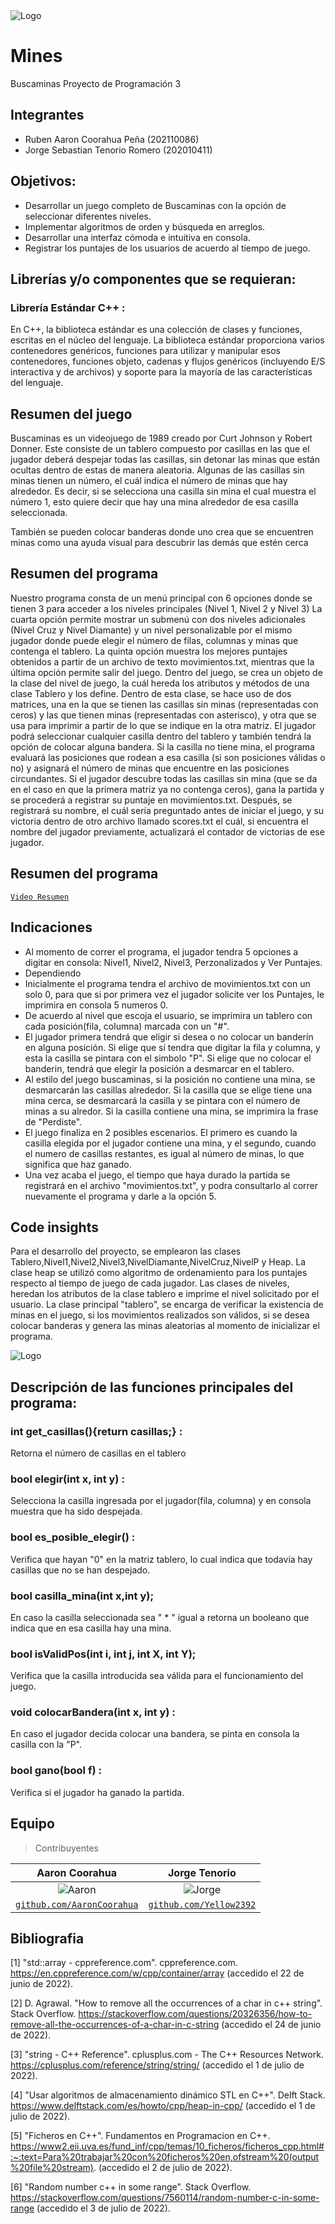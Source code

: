 <img src="/Imagenes/buscaminas.png" alt="Logo"/>

# Mines

Buscaminas
Proyecto de Programación 3

## Integrantes

- Ruben Aaron Coorahua Peña (202110086)
- Jorge Sebastian Tenorio Romero (202010411)

## Objetivos:

- Desarrollar un juego completo de Buscaminas con la opción de seleccionar diferentes niveles.
- Implementar algoritmos de orden y búsqueda en arreglos.
-  Desarrollar una interfaz cómoda e intuitiva en consola.
-  Registrar los puntajes de los usuarios de acuerdo al tiempo de juego.

## Librerías y/o componentes que se requieran:
### Librería Estándar C++ :

En C++, la biblioteca estándar es una colección de clases y funciones, escritas en el núcleo del lenguaje. La biblioteca estándar proporciona varios contenedores genéricos, funciones para utilizar y manipular esos contenedores, funciones objeto, cadenas y flujos genéricos (incluyendo E/S interactiva y de archivos) y soporte para la mayoría de las características del lenguaje. 
 
## Resumen del juego 
Buscaminas es un videojuego de 1989 creado por Curt Johnson y Robert Donner. Este consiste de un tablero compuesto por casillas en las que el jugador deberá despejar todas las casillas, sin detonar las minas que están ocultas dentro de estas de manera aleatoria. Algunas de las casillas sin minas tienen un número, el cuál indica el número de minas que hay alrededor. Es decir, si se selecciona una casilla sin mina el cual muestra el número 1, esto quiere decir que hay una mina alrededor de esa casilla seleccionada.

También se pueden colocar banderas donde uno crea que se encuentren minas como una ayuda visual para descubrir las demás que estén cerca
## Resumen del programa

Nuestro programa consta de un menú principal con 6 opciones donde se tienen 3 para acceder a los niveles principales (Nivel 1, Nivel 2 y Nivel 3)
La cuarta opción permite mostrar un submenú con dos niveles adicionales (Nivel Cruz y Nivel Diamante) y un nivel personalizable por el mismo jugador donde puede elegir el número de filas, columnas y minas que contenga el tablero.
La quinta opción muestra los mejores puntajes obtenidos a partir de un archivo de texto movimientos.txt, mientras que la última opción permite salir del juego.
Dentro del juego, se crea un objeto de la clase del nivel de juego, la cuál hereda los atributos y métodos de una clase Tablero y los define. Dentro de esta clase, se hace uso de dos matrices, una en la que se tienen las casillas sin minas (representadas con ceros) y las que tienen minas (representadas con asterisco), y otra que se usa para imprimir a partir de lo que se indique en la otra matriz.
El jugador podrá seleccionar cualquier casilla dentro del tablero y también tendrá la opción de colocar alguna bandera. Si la casilla no tiene mina, el programa evaluará las posiciones que rodean a esa casilla (si son posiciones válidas o no) y asignará el número de minas que encuentre en las posiciones circundantes.
Si el jugador descubre todas las casillas sin mina (que se da en el caso en que la primera matriz ya no contenga ceros), gana la partida y se procederá a registrar su puntaje en movimientos.txt. Después, se registrará su nombre, el cuál sería preguntado antes de iniciar el juego, y su victoria dentro de otro archivo llamado scores.txt el cuál, si encuentra el nombre del jugador previamente, actualizará el contador de victorias de ese jugador.

## Resumen del programa

<a href="https://youtu.be/Cun2oEkYuQY" target="_blank">`Video Resumen`</a> 

## Indicaciones
- Al momento de correr el programa, el jugador tendra 5 opciones a digitar en consola: Nivel1, Nivel2, Nivel3, Perzonalizados y Ver Puntajes.
- Dependiendo 
- Inicialmente el programa tendra el archivo de movimientos.txt con un solo 0, para que si por primera vez el jugador solicite ver los Puntajes, le imprimira en consola 5 numeros 0.
- De acuerdo al nivel que escoja el usuario, se imprimira un tablero con cada posición(fila, columna) marcada con un "#".
- El jugador primera tendrá que eligir si desea o no colocar un banderín en alguna posición. Si elige que sí tendra que digitar la fila y columna, y esta la casilla se pintara con el simbolo "P". Si elige que no colocar el banderin, tendrá que elegir la posición a desmarcar en el tablero.
- Al estilo del juego buscaminas, si la posición no contiene una mina, se desmarcarán las casillas alrededor. Si la casilla que se elige tiene una mina cerca, se desmarcará la casilla y se pintara con el número de minas a su alredor. Si la casilla contiene una mina, se imprimira la frase de "Perdiste".
- El juego finaliza en 2 posibles escenarios. El primero es cuando la casilla elegida por el jugador contiene una mina, y el segundo, cuando el numero de casillas restantes, es igual al número de minas, lo que significa que haz ganado.
- Una vez acaba el juego, el tiempo que haya durado la partida se registrará en el archivo "movimientos.txt", y podra consultarlo al correr nuevamente el programa y darle a la opción 5. 

## Code insights
Para el desarrollo del proyecto, se emplearon las clases Tablero,Nivel1,Nivel2,Nivel3,NivelDiamante,NivelCruz,NivelP y Heap. La clase heap se utilizó como algoritmo de ordenamiento para los puntajes respecto al tiempo de juego de cada jugador. Las clases de niveles, heredan los atributos de la clase tablero e imprime el nivel solicitado por el usuario. La clase principal "tablero", se encarga de verificar la existencia de minas en el juego, si los movimientos realizados son válidos, si se desea colocar banderas y genera las minas aleatorias al momento de inicializar el programa.

<img src="/Imagenes/Diagrama.png" alt="Logo"/>

## Descripción de las funciones principales del programa:
### int get_casillas(){return casillas;} :
Retorna el número de casillas en el tablero
### bool elegir(int x, int y) :
Selecciona la casilla ingresada por el jugador(fila, columna) y en consola muestra que ha sido despejada.
### bool es_posible_elegir() :
Verifica que hayan "0" en la matriz tablero, lo cual indica que todavía hay casillas que no se han despejado.
### bool casilla_mina(int x,int y);
En caso la casilla seleccionada sea " * " igual a retorna un booleano que indica que en esa casilla hay una mina. 
### bool isValidPos(int i, int j, int X, int Y);
Verifica que la casilla introducida sea válida para el funcionamiento del juego.
### void colocarBandera(int x, int y) :
En caso el jugador decida colocar una bandera, se pinta en consola la casilla con la "P".
### bool gano(bool f) :
Verifica si el jugador ha ganado la partida.

## Equipo

> Contribuyentes

| <a target="_blank">**Aaron Coorahua**</a> | <a target="_blank">**Jorge Tenorio**</a> | 
| :---: | :---:| 
| ![Aaron](https://avatars.githubusercontent.com/u/83974253?v=4) | ![Jorge](https://avatars.githubusercontent.com/u/103154944?v=4) | 
| <a href="https://github.com/AaronCoorahua" target="_blank">`github.com/AaronCoorahua`</a> | <a href="https://github.com/Yellow2392" target="_blank">`github.com/Yellow2392`</a> | 

## Bibliografia

[1] "std::array - cppreference.com". cppreference.com. https://en.cppreference.com/w/cpp/container/array (accedido el 22 de junio de 2022).

[2] D. Agrawal. "How to remove all the occurrences of a char in c++ string". Stack Overflow. https://stackoverflow.com/questions/20326356/how-to-remove-all-the-occurrences-of-a-char-in-c-string (accedido el 24 de junio de 2022).

[3] "string - C++ Reference". cplusplus.com - The C++ Resources Network. https://cplusplus.com/reference/string/string/ (accedido el 1 de julio de 2022).

[4] "Usar algoritmos de almacenamiento dinámico STL en C++". Delft Stack. https://www.delftstack.com/es/howto/cpp/heap-in-cpp/ (accedido el 1 de julio de 2022).

[5]  "Ficheros en C++". Fundamentos en Programacion en C++. https://www2.eii.uva.es/fund_inf/cpp/temas/10_ficheros/ficheros_cpp.html#:~:text=Para%20trabajar%20con%20ficheros%20en,ofstream%20(output%20file%20stream). (accedido el 2 de julio de 2022).

[6] "Random number c++ in some range". Stack Overflow. https://stackoverflow.com/questions/7560114/random-number-c-in-some-range (accedido el 3 de julio de 2022).
